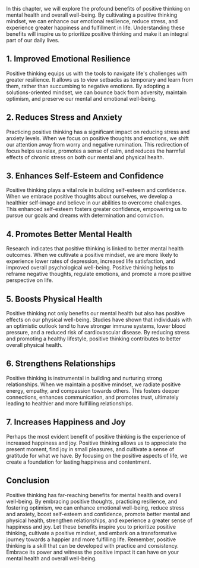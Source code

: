 
In this chapter, we will explore the profound benefits of positive thinking on mental health and overall well-being. By cultivating a positive thinking mindset, we can enhance our emotional resilience, reduce stress, and experience greater happiness and fulfillment in life. Understanding these benefits will inspire us to prioritize positive thinking and make it an integral part of our daily lives.

**1. Improved Emotional Resilience**
------------------------------------

Positive thinking equips us with the tools to navigate life's challenges with greater resilience. It allows us to view setbacks as temporary and learn from them, rather than succumbing to negative emotions. By adopting a solutions-oriented mindset, we can bounce back from adversity, maintain optimism, and preserve our mental and emotional well-being.

**2. Reduces Stress and Anxiety**
---------------------------------

Practicing positive thinking has a significant impact on reducing stress and anxiety levels. When we focus on positive thoughts and emotions, we shift our attention away from worry and negative rumination. This redirection of focus helps us relax, promotes a sense of calm, and reduces the harmful effects of chronic stress on both our mental and physical health.

**3. Enhances Self-Esteem and Confidence**
------------------------------------------

Positive thinking plays a vital role in building self-esteem and confidence. When we embrace positive thoughts about ourselves, we develop a healthier self-image and believe in our abilities to overcome challenges. This enhanced self-esteem fosters greater confidence, empowering us to pursue our goals and dreams with determination and conviction.

**4. Promotes Better Mental Health**
------------------------------------

Research indicates that positive thinking is linked to better mental health outcomes. When we cultivate a positive mindset, we are more likely to experience lower rates of depression, increased life satisfaction, and improved overall psychological well-being. Positive thinking helps to reframe negative thoughts, regulate emotions, and promote a more positive perspective on life.

**5. Boosts Physical Health**
-----------------------------

Positive thinking not only benefits our mental health but also has positive effects on our physical well-being. Studies have shown that individuals with an optimistic outlook tend to have stronger immune systems, lower blood pressure, and a reduced risk of cardiovascular disease. By reducing stress and promoting a healthy lifestyle, positive thinking contributes to better overall physical health.

**6. Strengthens Relationships**
--------------------------------

Positive thinking is instrumental in building and nurturing strong relationships. When we maintain a positive mindset, we radiate positive energy, empathy, and compassion towards others. This fosters deeper connections, enhances communication, and promotes trust, ultimately leading to healthier and more fulfilling relationships.

**7. Increases Happiness and Joy**
----------------------------------

Perhaps the most evident benefit of positive thinking is the experience of increased happiness and joy. Positive thinking allows us to appreciate the present moment, find joy in small pleasures, and cultivate a sense of gratitude for what we have. By focusing on the positive aspects of life, we create a foundation for lasting happiness and contentment.

**Conclusion**
--------------

Positive thinking has far-reaching benefits for mental health and overall well-being. By embracing positive thoughts, practicing resilience, and fostering optimism, we can enhance emotional well-being, reduce stress and anxiety, boost self-esteem and confidence, promote better mental and physical health, strengthen relationships, and experience a greater sense of happiness and joy. Let these benefits inspire you to prioritize positive thinking, cultivate a positive mindset, and embark on a transformative journey towards a happier and more fulfilling life. Remember, positive thinking is a skill that can be developed with practice and consistency. Embrace its power and witness the positive impact it can have on your mental health and overall well-being.
